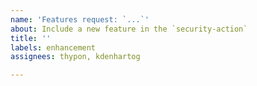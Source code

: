 ```yaml
---
name: 'Features request: `...`'
about: Include a new feature in the `security-action`
title: ''
labels: enhancement
assignees: thypon, kdenhartog

---
```



